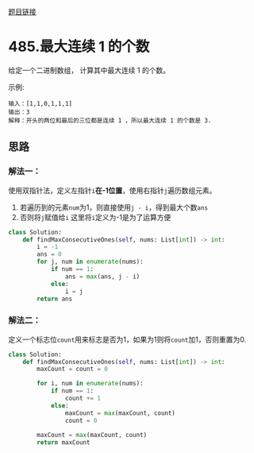 [题目链接](xxx)
# 485.最大连续 1 的个数
给定一个二进制数组， 计算其中最大连续 1 的个数。

示例:
```
输入：[1,1,0,1,1,1]
输出：3
解释：开头的两位和最后的三位都是连续 1 ，所以最大连续 1 的个数是 3.
```


## 思路

### 解法一：
使用双指针法，定义左指针`i`**在-1位置**，使用右指针`j`遍历数组元素。
1. 若遍历到的元素`num`为1，则直接使用`j - i`，得到最大个数`ans`
2. 否则将`j`赋值给`i`
这里将`i`定义为-1是为了运算方便
```python
class Solution:
    def findMaxConsecutiveOnes(self, nums: List[int]) -> int:
        i = -1
        ans = 0
        for j, num in enumerate(nums):
            if num == 1:
                ans = max(ans, j - i)
            else:
                i = j
        return ans
```
### 解法二：
定义一个标志位`count`用来标志是否为1，如果为1则将`count`加1，否则重置为0.
```python
class Solution:
    def findMaxConsecutiveOnes(self, nums: List[int]) -> int:
        maxCount = count = 0

        for i, num in enumerate(nums):
            if num == 1:
                count += 1
            else:
                maxCount = max(maxCount, count)
                count = 0
        
        maxCount = max(maxCount, count)
        return maxCount
```
